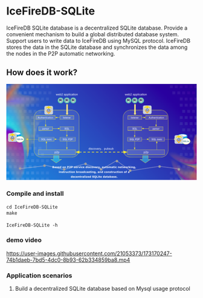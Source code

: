 # IceFireDB-SQLite

IceFireDB SQLite database is a decentralized SQLite database. Provide a convenient mechanism to build a global distributed database system. Support users to write data to IceFireDB using MySQL protocol. IceFireDB stores the data in the SQLite database and synchronizes the data among the nodes in the P2P automatic networking.

## How does it work?
![framework](./docs/icefiredb-sqlite.png)

### Compile and install

```shell
cd IceFireDB-SQLite
make

IceFireDB-SQLite -h
```

### demo video

https://user-images.githubusercontent.com/21053373/173170247-74b1daeb-7bd5-4dc0-8b93-62b334859ba8.mp4


### Application scenarios

1. Build a decentralized SQLite database based on Mysql usage protocol

